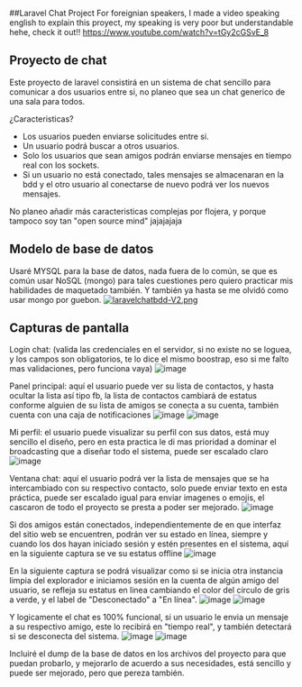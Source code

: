 ##Laravel Chat Project
For foreignian speakers, I made a video speaking english to explain this proyect, my speaking
is very poor but understandable hehe, check it out!! 
https://www.youtube.com/watch?v=tGy2cGSvE_8

## Proyecto de chat

Este proyecto de laravel consistirá en un sistema de chat sencillo para comunicar a dos usuarios entre si, no planeo que sea un chat generico de una sala para todos.

¿Caracteristicas?

- Los usuarios pueden enviarse solicitudes entre si.
- Un usuario podrá buscar a otros usuarios.
- Solo los usuarios que sean amigos podrán enviarse mensajes en tiempo real con los sockets.
- Si un usuario no está conectado, tales mensajes se almacenaran en la bdd y el otro usuario
al conectarse de nuevo podrá ver los nuevos mensajes.

No planeo añadir más caracteristicas complejas por flojera, y porque tampoco soy tan
"open source mind" jajajajaja


## Modelo de base de datos
Usaré MYSQL para la base de datos, nada fuera de lo común, se que es común usar NoSQL (mongo)
para tales cuestiones pero quiero practicar mis habilidades de maquetado también. Y también
ya hasta se me olvidó como usar mongo por guebon.
[![laravelchatbdd-V2.png](https://i.postimg.cc/k5FsBf27/laravelchatbdd-V2.png)](https://postimg.cc/5HyLr55r)

## Capturas de pantalla
Login chat: (valida las credenciales en el servidor, si no existe no se loguea, y los campos son obligatorios, te lo dice el mismo boostrap, eso si me falto
mas validaciones, pero funciona vaya)
![image](https://user-images.githubusercontent.com/78714792/175756951-a9c7b93b-4ba5-47ff-9cfc-77b36e3215a3.png)

Panel principal: aquí el usuario puede ver su lista de contactos, y hasta ocultar la lista así tipo fb, 
la lista de contactos cambiará de estatus conforme alguien de su lista de amigos se conecta a su cuenta,
también cuenta con una caja de notificaciones
![image](https://user-images.githubusercontent.com/78714792/175757016-d549ae0e-76da-43f6-a68d-6808d6ffb9d1.png)
![image](https://user-images.githubusercontent.com/78714792/175757020-c30163dd-7a07-47dc-ac03-0e4cff60d37d.png)

Mi perfil: el usuario puede visualizar su perfil con sus datos, está muy sencillo el diseño, pero en esta practica
le di mas prioridad a dominar el broadcasting que a diseñar todo el sistema, puede ser escalado claro
![image](https://user-images.githubusercontent.com/78714792/175757056-950b6819-0e6a-42e1-a02c-41388dbde675.png)

Ventana chat: aquí el usuario podrá ver la lista de mensajes que se ha intercambiado con su respectivo contacto,
solo puede enviar texto en esta práctica, puede ser escalado igual para enviar imagenes o emojis, el cascaron de 
todo el proyecto se presta a poder ser mejorado.
![image](https://user-images.githubusercontent.com/78714792/175757102-6aa7f45c-5870-420b-9aee-d458850e46de.png)

Si dos amigos están conectados, independientemente de en que interfaz del sitio web se encuentren,
podrán ver su estado en línea, siempre y cuando los dos hayan iniciado sesión y estén presentes en el sistema, 
aquí en la siguiente captura se ve su estatus offline
![image](https://user-images.githubusercontent.com/78714792/175757140-06fb44f2-5bd4-49e2-a09b-31067a559a55.png)

En la siguiente captura se podrá visualizar como si se inicia otra instancia limpia del explorador
e iniciamos sesión en la cuenta de algún amigo del usuario, se refleja su estatus en linea cambiando
el color del circulo de gris a verde, y el label de "Desconectado" a "En línea".
![image](https://user-images.githubusercontent.com/78714792/175757196-435e76d2-dbc9-4cbe-848e-12188980154e.png)
![image](https://user-images.githubusercontent.com/78714792/175757208-1e30d246-e598-44fc-8a16-41f984ed5c8d.png)

Y logicamente el chat es 100% funcional, si un usuario le envia un mensaje
a su respectivo amigo, este lo recibirá en "tiempo real", y también
detectará si se desconecta del sistema.
![image](https://user-images.githubusercontent.com/78714792/175757318-b1413e52-5cb8-4685-a467-0cb9502827a6.png)
![image](https://user-images.githubusercontent.com/78714792/175757340-b16c03a8-590c-4bfa-8bcc-c4636f6959d3.png)

Incluiré el dump de la base de datos en los archivos del proyecto para
que puedan probarlo, y mejorarlo de acuerdo
a sus necesidades, está sencillo y puede ser mejorado, pero
que pereza también.

